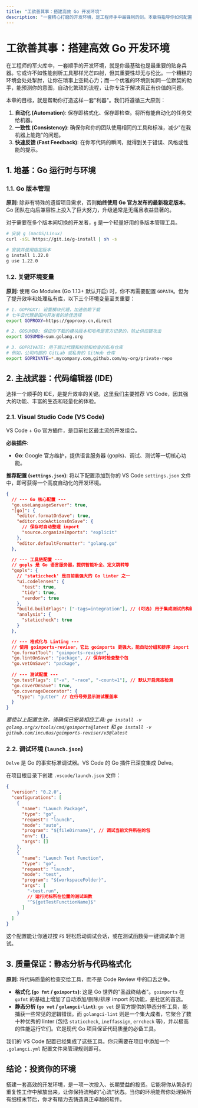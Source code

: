 ```yaml
---
title: "工欲善其事：搭建高效 Go 开发环境"
description: "一套精心打磨的开发环境，是工程师手中最锋利的剑。本章将指导你如何配置一个优雅、高效、自动化的 Go 开发环境，消除流程中的摩擦，让你专注于创造价值的核心任务。"
---
```


# 工欲善其事：搭建高效 Go 开发环境

在工程师的军火库中，一套顺手的开发环境，就是你最基础也是最重要的贴身兵器。它或许不如性能剖析工具那样光芒四射，但其重要性却无与伦比。一个糟糕的环境会处处掣肘，让你在琐事上空耗心力；而一个优雅的环境则如同一位默契的助手，能预测你的意图，自动化繁琐的流程，让你专注于解决真正有价值的问题。

本章的目标，就是帮助你打造这样一套"利器"。我们将遵循三大原则：
1.  **自动化 (Automation)**: 保存即格式化、保存即检查。将所有能自动化的任务交给机器。
2.  **一致性 (Consistency)**: 确保你和你的团队使用相同的工具和标准，减少"在我机器上能跑"的问题。
3.  **快速反馈 (Fast Feedback)**: 在你写代码的瞬间，就得到关于错误、风格或性能的提示。

## 1. 地基：Go 运行时与环境

### 1.1. Go 版本管理

**原则**: 除非有特殊的遗留项目需求，否则**始终使用 Go 官方发布的最新稳定版本**。Go 团队在向后兼容性上投入了巨大努力，升级通常是无痛且收益显著的。

对于需要在多个版本间切换的开发者，`g` 是一个轻量好用的多版本管理工具。

```sh
# 安装 g (macOS/Linux)
curl -sSL https://git.io/g-install | sh -s

# 安装并使用指定版本
g install 1.22.0
g use 1.22.0
```

### 1.2. 关键环境变量

**原则**: 使用 Go Modules (Go 1.13+ 默认开启) 时，你不再需要配置 `GOPATH`。但为了提升效率和处理私有库，以下三个环境变量至关重要：

```sh
# 1. GOPROXY: 设置模块代理，加速依赖下载
# 七牛云代理是国内开发者的绝佳选择
export GOPROXY=https://goproxy.cn,direct

# 2. GOSUMDB: 保证你下载的模块版本和哈希是官方记录的，防止供应链攻击
export GOSUMDB=sum.golang.org

# 3. GOPRIVATE: 用于跳过代理和校验和检查的私有仓库
# 例如，公司内部的 GitLab 或私有的 GitHub 仓库
export GOPRIVATE=*.mycompany.com,github.com/my-org/private-repo
```

## 2. 主战武器：代码编辑器 (IDE)

选择一个顺手的 IDE，是提升效率的关键。这里我们主要推荐 VS Code，因其强大的功能、丰富的生态和轻量化的体验。

### 2.1. Visual Studio Code (VS Code)

VS Code + Go 官方插件，是目前社区最主流的开发组合。

**必装插件**:
- **Go**: Google 官方维护，提供语言服务器 (gopls)、调试、测试等一切核心功能。

**推荐配置 (`settings.json`)**:
将以下配置添加到你的 VS Code `settings.json` 文件中，即可获得一个高度自动化的开发环境。

```json
{
  // --- Go 核心配置 ---
  "go.useLanguageServer": true,
  "[go]": {
    "editor.formatOnSave": true,
    "editor.codeActionsOnSave": {
      // 保存时自动整理 import
      "source.organizeImports": "explicit"
    },
    "editor.defaultFormatter": "golang.go"
  },

  // --- 工具链配置 ---
  // gopls 是 Go 语言服务器，提供智能补全、定义跳转等
  "gopls": {
    // 'staticcheck' 是目前最强大的 Go linter 之一
    "ui.codelenses": {
      "test": true,
      "tidy": true,
      "vendor": true
    },
    "build.buildFlags": ["-tags=integration"], // (可选) 用于集成测试的构建标签
    "analysis": {
      "staticcheck": true
    }
  },

  // --- 格式化与 Linting ---
  // 使用 goimports-reviser，它比 goimports 更强大，能自动分组和排序 import
  "go.formatTool": "goimports-reviser",
  "go.lintOnSave": "package", // 保存时检查整个包
  "go.vetOnSave": "package",
  
  // --- 测试配置 ---
  "go.testFlags": ["-v", "-race", "-count=1"], // 默认开启竞态检测
  "go.coverOnSave": true,
  "go.coverageDecorator": {
    "type": "gutter" // 在行号旁显示测试覆盖率
  }
}
```
*要使以上配置生效，请确保已安装相应工具: `go install -v golang.org/x/tools/cmd/goimports@latest` 和 `go install -v github.com/incu6us/goimports-reviser/v3@latest`*

### 2.2. 调试环境 (`launch.json`)

`Delve` 是 Go 的事实标准调试器。VS Code 的 Go 插件已深度集成 Delve。

在项目根目录下创建 `.vscode/launch.json` 文件：
```json
{
  "version": "0.2.0",
  "configurations": [
    {
      "name": "Launch Package",
      "type": "go",
      "request": "launch",
      "mode": "auto",
      "program": "${fileDirname}", // 调试当前文件所在的包
      "env": {},
      "args": []
    },
    {
      "name": "Launch Test Function",
      "type": "go",
      "request": "launch",
      "mode": "test",
      "program": "${workspaceFolder}",
      "args": [
        "-test.run",
        // 运行光标所在位置的测试函数
        "^${getTestFunctionName}$" 
      ]
    }
  ]
}
```
这个配置能让你通过按 `F5` 轻松启动调试会话，或在测试函数旁一键调试单个测试。

## 3. 质量保证：静态分析与代码格式化

**原则**: 将代码质量的检查交给工具，而不是 Code Review 中的口舌之争。

- **格式化 (`go fmt` / `goimports`)**: 这是 Go 世界的"圣战终结者"。`goimports` 在 `gofmt` 的基础上增加了自动添加/删除/排序 import 的功能，是社区的首选。
- **静态分析 (`go vet` / `golangci-lint`)**: `go vet` 是官方提供的静态分析工具，能捕获一些常见的逻辑错误。而 `golangci-lint` 则是一个集大成者，它聚合了数十种优秀的 linter (包括 `staticcheck`, `ineffassign`, `errcheck` 等)，并以极高的性能运行它们。它是现代 Go 项目保证代码质量的必备工具。

我们的 VS Code 配置已经集成了这些工具。你只需要在项目中添加一个 `.golangci.yml` 配置文件来管理规则即可。

## 结论：投资你的环境

搭建一套高效的开发环境，是一项一次投入、长期受益的投资。它能将你从繁杂的重复性工作中解放出来，让你保持流畅的"心流"状态。当你的环境能帮你处理掉所有细枝末节后，你才有精力去铸造真正卓越的软件。
